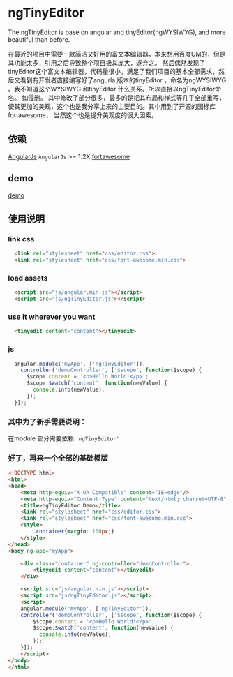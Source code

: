 # ngTinyEditor
The ngTinyEditor is base on angular and tinyEditor(ngWYSIWYG), and more beautiful than before.

在最近的项目中需要一款简洁又好用的富文本编辑器，本来想用百度UM的，但是其功能太多，引用之后导致整个项目极其庞大，遂弃之。
然后偶然发现了tinyEditor这个富文本编辑器，代码量很小，满足了我们项目的基本全部需求，然后又看到有开发者直接编写好了angurla 版本的tinyEditor ，命名为ngWYSIWYG 。我不知道这个WYSIWYG 和tinyEditor 什么关系。所以直接以ngTinyEditor命名。
如侵删。
其中修改了部分很多，最多的是把其布局和样式等几乎全部重写，使其更加的美观，这个也是我分享上来的主要目的。其中用到了开源的图标库fortawesome， 当然这个也是提升美观度的很大因素。

## 依赖
  [AngularJs](https://angularjs.org/) `AngularJs` >= 1.2X
  [fortawesome](http://fortawesome.github.io/Font-Awesome/icons/)
  
## demo
  [demo](http://anchengjian.github.io/ngTinyEditor/)
  
## 使用说明
### link css
```html
  <link rel="stylesheet" href="css/editor.css">
  <link rel="stylesheet" href="css/font-awesome.min.css">
```
### load assets
```html
  <script src="js/angular.min.js"></script>
  <script src="js/ngTinyEditor.js"></script>
```
### use it wherever you want
```html
  <tinyedit content="content"></tinyedit>
```
### js
```js
  angular.module('myApp', ['ngTinyEditor']).
    controller('demoController', ['$scope', function($scope) {
      $scope.content = '<p>Hello World!</p>';
      $scope.$watch('content', function(newValue) {
        console.info(newValue);
      });
  }]);
```
### 其中为了新手需要说明：
  在module 部分需要依赖 `'ngTinyEditor'`

### 好了，再来一个全部的基础模版
```html
<!DOCTYPE html>
<html>
<head>
    <meta http-equiv="X-UA-Compatible" content="IE=edge"/>
    <meta http-equiv="Content-Type" content="text/html; charset=UTF-8" />
    <title>ngTinyEditor Demo</title>
    <link rel="stylesheet" href="css/editor.css">
    <link rel="stylesheet" href="css/font-awesome.min.css">
    <style>
        .container{margin: 100px;}
    </style>
</head>
<body ng-app="myApp">

    <div class="container" ng-controller="demoController">
        <tinyedit content="content"></tinyedit>
    </div>

    <script src="js/angular.min.js"></script>
    <script src="js/ngTinyEditor.js"></script>
    <script>
	angular.module('myApp', ['ngTinyEditor']).
	controller('demoController', ['$scope', function($scope) {
	    $scope.content = '<p>Hello World!</p>';
	    $scope.$watch('content', function(newValue) {
		  console.info(newValue);
	    });
	}]);
    </script>
</body>
</html>
```


